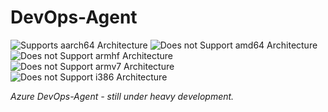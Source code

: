 # DevOps-Agent

![Supports aarch64 Architecture][aarch64-shield]
![Does not Support amd64 Architecture][amd64-no-shield]
![Does not Support armhf Architecture][armhf-no-shield]
![Does not Support armv7 Architecture][armv7-no-shield]
![Does not Support i386 Architecture][i386-no-shield]

_Azure DevOps-Agent - still under heavy development._

[aarch64-shield]: https://img.shields.io/badge/aarch64-yes-green.svg
[amd64-no-shield]: https://img.shields.io/badge/amd64-no-red.svg
[armhf-no-shield]: https://img.shields.io/badge/armhf-no-red.svg
[armv7-no-shield]: https://img.shields.io/badge/armv7-no-red.svg
[i386-no-shield]: https://img.shields.io/badge/i386-no-red.svg
